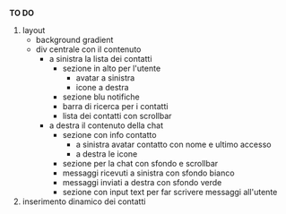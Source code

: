 **TO DO**

1. layout
   - background gradient
   - div centrale con il contenuto
     - a sinistra la lista dei contatti
       - sezione in alto per l'utente
         - avatar a sinistra
         - icone a destra
       - sezione blu notifiche
       - barra di ricerca per i contatti
       - lista dei contatti con scrollbar
     - a destra il contenuto della chat
       - sezione con info contatto
         - a sinistra avatar contatto con nome e ultimo accesso
         - a destra le icone
       - sezione per la chat con sfondo e scrollbar
       - messaggi ricevuti a sinistra con sfondo bianco
       - messaggi inviati a destra con sfondo verde
       - sezione con input text per far scrivere messaggi all'utente
2. inserimento dinamico dei contatti
